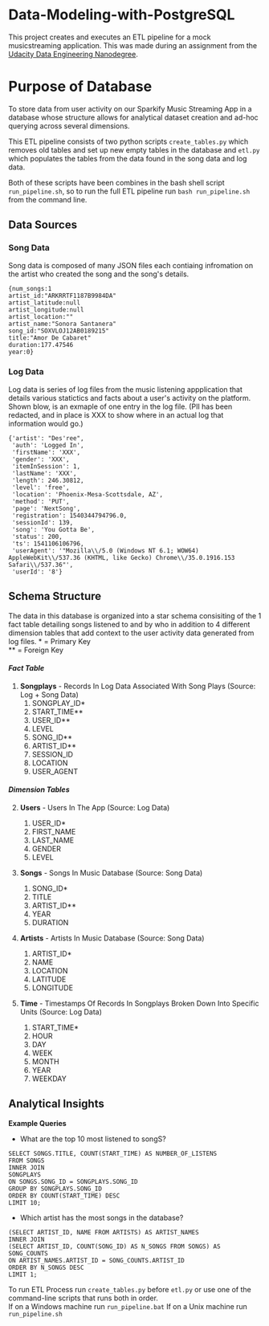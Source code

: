 # Data-Modeling-with-PostgreSQL
This project creates and executes an ETL pipeline for a mock musicstreaming application. This was made during an assignment from the [Udacity Data Engineering Nanodegree](https://www.udacity.com/course/data-engineer-nanodegree--nd027).

# Purpose of Database
To store data from user activity on our Sparkify Music Streaming App in a database whose structure allows for analytical dataset creation and ad-hoc querying across several dimensions.

This ETL pipeline consists of two python scripts `create_tables.py` which removes old tables and set up new empty tables in the database and `etl.py` which populates the tables from the data found in the song data and log data.

Both of these scripts have been combines in the bash shell script `run_pipeline.sh`, so to run the full ETL pipeline run `bash run_pipeline.sh` from the command line.

## Data Sources
### Song Data
Song data is composed of many JSON files each contiaing infromation on the artist who created the song and the song's details.
```
{num_songs:1
artist_id:"ARKRRTF1187B9984DA"
artist_latitude:null
artist_longitude:null
artist_location:""
artist_name:"Sonora Santanera"
song_id:"SOXVLOJ12AB0189215"
title:"Amor De Cabaret"
duration:177.47546
year:0}
```
### Log Data
Log data is series of log files from the music listening appplication that details various statictics and facts about a user's activity on the platform. Shown blow, is an exmaple of one entry in the log file. (PII has been redacted, and in place is XXX to show where in an actual log that information would go.)
```
{'artist': "Des'ree",
 'auth': 'Logged In',
 'firstName': 'XXX',
 'gender': 'XXX',
 'itemInSession': 1,
 'lastName': 'XXX',
 'length': 246.30812,
 'level': 'free',
 'location': 'Phoenix-Mesa-Scottsdale, AZ',
 'method': 'PUT',
 'page': 'NextSong',
 'registration': 1540344794796.0,
 'sessionId': 139,
 'song': 'You Gotta Be',
 'status': 200,
 'ts': 1541106106796,
 'userAgent': '"Mozilla\\/5.0 (Windows NT 6.1; WOW64) AppleWebKit\\/537.36 (KHTML, like Gecko) Chrome\\/35.0.1916.153 Safari\\/537.36"',
 'userId': '8'}
```

## Schema Structure
The data in this database is organized into a star schema consisiting of the 1 fact table detailing songs listened to and by who in addition to 4 different dimension tables that add context to the user activity data generated from log files. 
\* = Primary Key   
\** = Foreign Key

#### _Fact Table_
1. **Songplays** - Records In Log Data Associated With Song Plays (Source: Log + Song Data)
    1. SONGPLAY_ID*
    2. START_TIME**
    3. USER_ID**
    4. LEVEL 
    5. SONG_ID**
    6. ARTIST_ID**
    7. SESSION_ID 
    8. LOCATION
    9. USER_AGENT

#### _Dimension Tables_
2. **Users** - Users In The App (Source: Log Data)
    1. USER_ID*
    2. FIRST_NAME
    3. LAST_NAME 
    4. GENDER 
    5. LEVEL

3. **Songs** - Songs In Music Database (Source: Song Data)
    1. SONG_ID*
    2. TITLE
    3. ARTIST_ID** 
    4. YEAR 
    5. DURATION

4. **Artists** - Artists In Music Database (Source: Song Data)
    1. ARTIST_ID*
    2. NAME
    3. LOCATION
    4. LATITUDE 
    5. LONGITUDE

5. **Time** - Timestamps Of Records In Songplays Broken Down Into Specific Units (Source: Log Data)
    1. START_TIME*
    2. HOUR 
    3. DAY 
    4. WEEK 
    5. MONTH 
    6. YEAR 
    7. WEEKDAY



## Analytical Insights

**Example Queries**

 * What are the top 10 most listened to songS?
```
SELECT SONGS.TITLE, COUNT(START_TIME) AS NUMBER_OF_LISTENS
FROM SONGS 
INNER JOIN
SONGPLAYS
ON SONGS.SONG_ID = SONGPLAYS.SONG_ID
GROUP BY SONGPLAYS.SONG_ID 
ORDER BY COUNT(START_TIME) DESC
LIMIT 10;
```

 * Which artist has the most songs in the database?
 ```
 (SELECT ARTIST_ID, NAME FROM ARTISTS) AS ARTIST_NAMES
 INNER JOIN
 (SELECT ARTIST_ID, COUNT(SONG_ID) AS N_SONGS FROM SONGS) AS SONG_COUNTS
 ON ARTIST_NAMES.ARTIST_ID = SONG_COUNTS.ARTIST_ID
 ORDER BY N_SONGS DESC
 LIMIT 1;
 ```
 
 To run ETL Process run `create_tables.py` before `etl.py` or use one of the command-line scripts that runs both in order.  
 If on a Windows machine run `run_pipeline.bat`
 If on a Unix machine run `run_pipeline.sh`
